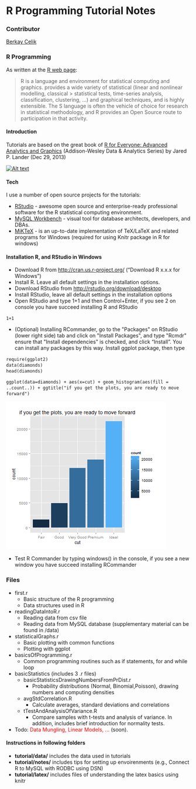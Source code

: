 R Programming Tutorial Notes
=========

### Contributor
[Berkay Celik]

### R Programming

As  written at the [R web page]:

> R is a language and environment for statistical computing and graphics. 
> provides a wide variety of statistical (linear and nonlinear modelling, classical > statistical tests, time-series analysis, classification, clustering, ...) and 
> graphical techniques, and is highly extensible. The S language is often the
> vehicle of choice for research in statistical methodology, and R provides an Open Source route to participation in that activity.


#### Introduction 

Tutorials are based on the great book of [R for Everyone: Advanced Analytics and Graphics] (Addison-Wesley Data & Analytics Series) by Jared P. Lander (Dec 29, 2013)

[![Alt text](http://www-fp.pearsonhighered.com/assets/hip/images/coverimage/0321888030.jpg)](http://www.jaredlander.com/r-for-everyone/)

#### Tech

I use a number of open source projects for the tutorials:

* [RStudio] - awesome open source and enterprise-ready professional software for the R statistical computing environment.
* [MySQL Workbench] - visual tool for database architects, developers, and DBAs.
* [MiKTeX] - is an up-to-date implementation of TeX/LaTeX and related programs for Windows (required for using Knitr package in R for windows)
                    

#### Installation  R, and RStudio in Windows

*  Download R from http://cran.us.r-project.org/ (“Download R x.x.x for Windows”) 
*  Install R. Leave all default settings in the installation options.
*  Download RStudio from http://rstudio.org/download/desktop 
*  Install RStudio, leave all default settings in the installation options
*  Open RStudio and type 1+1 and then Control+Enter, if you see 2 on console you have succeed installing R and RStudio

```{r addition}
1+1
```

* (Optional) Installing RCommander, go to the "Packages" on RStudio (lower right side) tab and click on "Install Packages", and type "Rcmdr" ensure that "Install dependencies" is checked, and click “Install”. You can install any packages by this way. Install ggplot package, then type

```{r plot}
require(ggplot2)
data(diamonds)
head(diamonds)
```

```{r plot2, dev='png'}
ggplot(data=diamonds) + aes(x=cut) + geom_histogram(aes(fill = ..count..)) + ggtitle("if you get the plots, you are ready to move forward") 
```
![plot of chunk](figures/Rplot.png)

*  Test R Commander by typing windows() in the console, if you see a new window you have succeed installing RCommander

### Files

  - first.r
    -  Basic structure of the R programming 
    -  Data structures used in R
  - readingDataIntoR.r
    -   Reading data from csv file
    -   Reading data from MySQL database (supplementary material can be found in /data)
  - statisticalGraphs.r
    -   Basic plotting with common functions
    -   Plotting with ggplot
  - basicsOfProgramming.r
    -   Common programming routines such as if statements, for and while loop  
  - basicStatistics (includes 3 .r files)
    - basicStatisticsDrawingNumbersFromPrDist.r
        -   Probability distributions (Normal, Binomial,Poisson), drawing numbers and computing densities
    - avgStdCorrelation.R
        - 	Calculate averages, standard deviations and correlations
	- tTestAndAnalysisOfVariance.R
		-	Compare samples with t-tests and analysis of variance. In addition, includes brief introduction for normality tests.
  - Todo: <span style="color:red">Data Mungling, Linear Models, ... </span> (soon).

#### Instructions in following folders

* **tutorial/data/** includes the data used in tutorials
* **tutorial/notes/** includes tips for setting up envoirenments (e.g., Connect R to MySQL with RODBC using DSN)
* **tutorial/latex/** includes files of understanding the latex basics using knitr 


[R for Everyone: Advanced Analytics and Graphics]: http://www.jaredlander.com/r-for-everyone/
[RStudio]: http://www.rstudio.com/
[mySQL Workbench]: http://www.mysql.com/products/workbench/ 
[Berkay Celik]: http://www.linkedin.com/in/berkaycelik
[R web page]: http://www.r-project.org/
[MiKTeX]: http://miktex.org/
